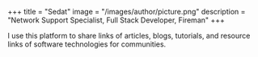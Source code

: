 +++
title = "Sedat"
image = "/images/author/picture.png"
description = "Network Support Specialist, Full Stack Developer, Fireman"
+++

I use this platform to share links of articles, blogs, tutorials, and resource links of software technologies for communities.
